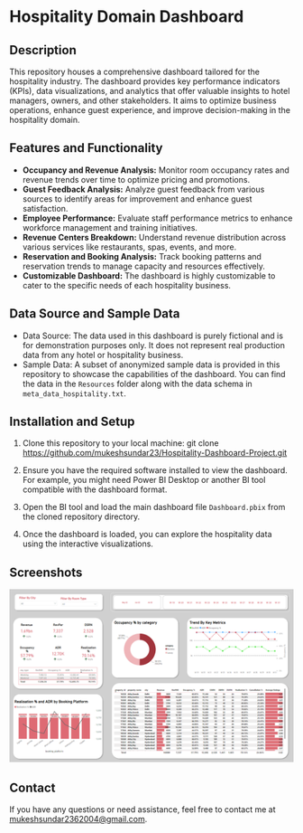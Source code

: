 # Hospitality Domain Dashboard

## Description

This repository houses a comprehensive dashboard tailored for the hospitality industry. The dashboard provides key performance indicators (KPIs), data visualizations, and analytics that offer valuable insights to hotel managers, owners, and other stakeholders. It aims to optimize business operations, enhance guest experience, and improve decision-making in the hospitality domain.

## Features and Functionality

- **Occupancy and Revenue Analysis:** Monitor room occupancy rates and revenue trends over time to optimize pricing and promotions.
- **Guest Feedback Analysis:** Analyze guest feedback from various sources to identify areas for improvement and enhance guest satisfaction.
- **Employee Performance:** Evaluate staff performance metrics to enhance workforce management and training initiatives.
- **Revenue Centers Breakdown:** Understand revenue distribution across various services like restaurants, spas, events, and more.
- **Reservation and Booking Analysis:** Track booking patterns and reservation trends to manage capacity and resources effectively.
- **Customizable Dashboard:** The dashboard is highly customizable to cater to the specific needs of each hospitality business.

## Data Source and Sample Data

- Data Source: The data used in this dashboard is purely fictional and is for demonstration purposes only. It does not represent real production data from any hotel or hospitality business.
- Sample Data: A subset of anonymized sample data is provided in this repository to showcase the capabilities of the dashboard. You can find the data in the `Resources` folder along with the data schema in `meta_data_hospitality.txt`.

## Installation and Setup

1. Clone this repository to your local machine: git clone https://github.com/mukeshsundar23/Hospitality-Dashboard-Project.git

2. Ensure you have the required software installed to view the dashboard. For example, you might need Power BI Desktop or another BI tool compatible with the dashboard format.

3. Open the BI tool and load the main dashboard file `Dashboard.pbix` from the cloned repository directory.

4. Once the dashboard is loaded, you can explore the hospitality data using the interactive visualizations.

## Screenshots

![Dashboard Overview](Resources/Dashboard.png)

## Contact

If you have any questions or need assistance, feel free to contact me at [mukeshsundar2362004@gmail.com](mailto:mukeshsundar2362004@gmail.com).




